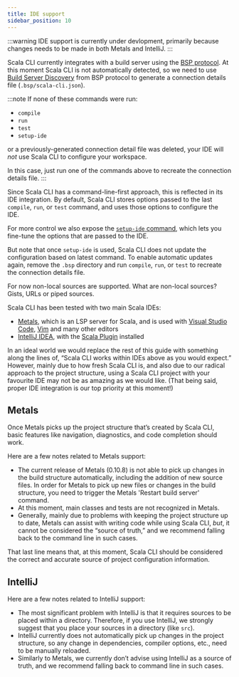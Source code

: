 ```yaml
---
title: IDE support
sidebar_position: 10
---
```


:::warning
IDE support is currently under devlopment, primarily because changes needs to be made in both Metals and IntelliJ.
:::


Scala CLI currently integrates with a build server using the [BSP protocol](https://build-server-protocol.github.io/).
At this moment Scala CLI is not automatically detected, so we need to use [Build Server Discovery](https://build-server-protocol.github.io/docs/server-discovery.html) from BSP protocol to generate a connection details file (`.bsp/scala-cli.json`).

:::note
If none of these commands were run:

- `compile`
- `run`
- `test`
- `setup-ide` 

or a previously-generated connection detail file was deleted, your IDE will *not* use Scala CLI to configure your workspace.

In this case, just run one of the commands above to recreate the connection details file.
:::

Since Scala CLI has a command-line-first approach, this is reflected in its IDE integration.
By default, Scala CLI stores options passed to the last `compile`, `run`, or `test` command, and uses those options to configure the IDE.

For more control we also expose the [`setup-ide` command](../commands/setup-ide.md), which lets you fine-tune the options that are passed to the IDE.

But note that once `setup-ide` is used, Scala CLI does not update the configuration based on latest command.
To enable automatic updates again, remove the `.bsp` directory and run `compile`, `run`, or `test` to recreate the connection details file.

<!-- TODO: Does this belong here? Is it related to IDEs? -->
For now non-local sources are supported. What are non-local sources? Gists, URLs or piped sources.


Scala CLI has been tested with two main Scala IDEs:
 - [Metals](https://scalameta.org/metals/), which is an LSP server for Scala, and is used with [Visual Studio Code](https://code.visualstudio.com/), [Vim](https://www.vim.org/) and many other editors
 - [IntelliJ IDEA](https://www.jetbrains.com/idea/), with the [Scala Plugin](https://confluence.jetbrains.com/display/SCA/Scala+Plugin+for+IntelliJ+IDEA?_ga=2.54176744.1963952405.1634470110-410935139.1631638301) installed

In an ideal world we would replace the rest of this guide with something along the lines of, “Scala CLI works within IDEs above as you would expect.” However, mainly due to how fresh Scala CLI is, and also due to our radical approach to the project structure, using a Scala CLI project with your favourite IDE may not be as amazing as we would like. (That being said, proper IDE integration is our top priority at this moment!)

## Metals

Once Metals picks up the project structure that’s created by Scala CLI, basic features like navigation, diagnostics, and code completion should work.

Here are a few notes related to Metals support:

- The current release of Metals (0.10.8) is not able to pick up changes in the build structure automatically, including the addition of new source files.
  In order for Metals to pick up new files or changes in the build structure, you need to trigger the Metals 'Restart build server' command.
- At this moment, main classes and tests are not recognized in Metals.
- Generally, mainly due to problems with keeping the project structure up to date, Metals can assist with writing code while using Scala CLI, *but*, it cannot be considered the “source of truth,” and we recommend falling back to the command line in such cases.

That last line means that, at this moment, Scala CLI should be considered the correct and accurate source of project configuration information.

## IntelliJ

Here are a few notes related to IntelliJ support:

- The most significant problem with IntelliJ is that it requires sources to be placed within a directory. Therefore, if you use IntelliJ, we strongly suggest that you place your sources in a directory (like `src`).
- IntelliJ currently does not automatically pick up changes in the project structure, so any change in dependencies, compiler options, etc., need to be manually reloaded.
- Similarly to Metals, we currently don’t advise using IntelliJ as a source of truth, and we recommend falling back to command line in such cases.

